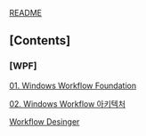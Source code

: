 [README](../README.md)

## [Contents]

### [WPF]

[01. Windows Workflow Foundation](WPF/Windows%20WF/01.%20Windows%20Workflow%20Foundation.md)

[02. Windows Workflow 아키텍처](02.%20Windows%20Workflow%20아키텍처.md)

[Workflow Desinger](WPF/WPF.WorkflowDesigner/Workflow%20Desinger.md)
